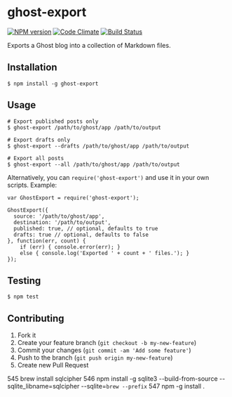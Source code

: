 # ghost-export
[![NPM version](https://badge.fury.io/js/ghost-export.svg)](http://badge.fury.io/js/ghost-export)
[![Code Climate](https://codeclimate.com/github/brianokeefe/ghost-export.png)](https://codeclimate.com/github/brianokeefe/ghost-export)
[![Build Status](https://travis-ci.org/brianokeefe/ghost-export.svg?branch=master)](https://travis-ci.org/brianokeefe/ghost-export)

Exports a Ghost blog into a collection of Markdown files.

## Installation

    $ npm install -g ghost-export

## Usage

    # Export published posts only
    $ ghost-export /path/to/ghost/app /path/to/output

    # Export drafts only
    $ ghost-export --drafts /path/to/ghost/app /path/to/output

    # Export all posts
    $ ghost-export --all /path/to/ghost/app /path/to/output

Alternatively, you can `require('ghost-export')` and use it in your own scripts. Example:

    var GhostExport = require('ghost-export');

    GhostExport({
      source: '/path/to/ghost/app',
      destination: '/path/to/output',
      published: true, // optional, defaults to true
      drafts: true // optional, defaults to false
    }, function(err, count) {
        if (err) { console.error(err); }
        else { console.log('Exported ' + count + ' files.'); }
    });

## Testing

    $ npm test

## Contributing

1. Fork it
2. Create your feature branch (`git checkout -b my-new-feature`)
3. Commit your changes (`git commit -am 'Add some feature'`)
4. Push to the branch (`git push origin my-new-feature`)
5. Create new Pull Request

545  brew install sqlcipher
546  npm install -g sqlite3 --build-from-source --sqlite_libname=sqlcipher --sqlite=`brew --prefix`
547  npm -g install .
